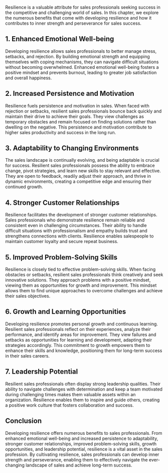 
Resilience is a valuable attribute for sales professionals seeking success in the competitive and challenging world of sales. In this chapter, we explore the numerous benefits that come with developing resilience and how it contributes to inner strength and perseverance for sales success.

1\. Enhanced Emotional Well-being
--------------------------------

Developing resilience allows sales professionals to better manage stress, setbacks, and rejection. By building emotional strength and equipping themselves with coping mechanisms, they can navigate difficult situations without becoming overwhelmed. Enhanced emotional well-being fosters a positive mindset and prevents burnout, leading to greater job satisfaction and overall happiness.

2\. Increased Persistence and Motivation
---------------------------------------

Resilience fuels persistence and motivation in sales. When faced with rejection or setbacks, resilient sales professionals bounce back quickly and maintain their drive to achieve their goals. They view challenges as temporary obstacles and remain focused on finding solutions rather than dwelling on the negative. This persistence and motivation contribute to higher sales productivity and success in the long run.

3\. Adaptability to Changing Environments
----------------------------------------

The sales landscape is continually evolving, and being adaptable is crucial for success. Resilient sales professionals possess the ability to embrace change, pivot strategies, and learn new skills to stay relevant and effective. They are open to feedback, readily adjust their approach, and thrive in dynamic environments, creating a competitive edge and ensuring their continued growth.

4\. Stronger Customer Relationships
----------------------------------

Resilience facilitates the development of stronger customer relationships. Sales professionals who demonstrate resilience remain reliable and consistent even in challenging circumstances. Their ability to handle difficult situations with professionalism and empathy builds trust and strengthens connections with clients. Resilience enables salespeople to maintain customer loyalty and secure repeat business.

5\. Improved Problem-Solving Skills
----------------------------------

Resilience is closely tied to effective problem-solving skills. When facing obstacles or setbacks, resilient sales professionals think creatively and seek innovative solutions. They approach problems with a positive mindset, viewing them as opportunities for growth and improvement. This mindset allows them to find unique approaches to overcome challenges and achieve their sales objectives.

6\. Growth and Learning Opportunities
------------------------------------

Developing resilience promotes personal growth and continuous learning. Resilient sales professionals reflect on their experiences, analyze their performance, and identify areas for improvement. They view failures and setbacks as opportunities for learning and development, adapting their strategies accordingly. This commitment to growth empowers them to enhance their skills and knowledge, positioning them for long-term success in their sales careers.

7\. Leadership Potential
-----------------------

Resilient sales professionals often display strong leadership qualities. Their ability to navigate challenges with determination and keep a team motivated during challenging times makes them valuable assets within an organization. Resilience enables them to inspire and guide others, creating a positive work culture that fosters collaboration and success.

Conclusion
----------

Developing resilience offers numerous benefits to sales professionals. From enhanced emotional well-being and increased persistence to adaptability, stronger customer relationships, improved problem-solving skills, growth opportunities, and leadership potential, resilience is a vital asset in the sales profession. By cultivating resilience, sales professionals can develop inner strength and perseverance, enabling them to effectively navigate the ever-changing landscape of sales and achieve long-term success.
